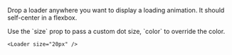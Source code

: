 Drop a loader anywhere you want to display a loading animation. It should self-center in a flexbox.

Use the \`size\` prop to pass a custom dot size, \`color\` to override the color.

```
<Loader size="20px" />
```

